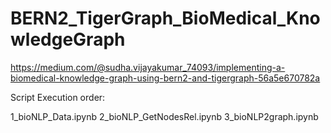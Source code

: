 # BERN2_TigerGraph_BioMedical_KnowledgeGraph
https://medium.com/@sudha.vijayakumar_74093/implementing-a-biomedical-knowledge-graph-using-bern2-and-tigergraph-56a5e670782a

Script Execution order:

1_bioNLP_Data.ipynb
2_bioNLP_GetNodesRel.ipynb
3_bioNLP2graph.ipynb

